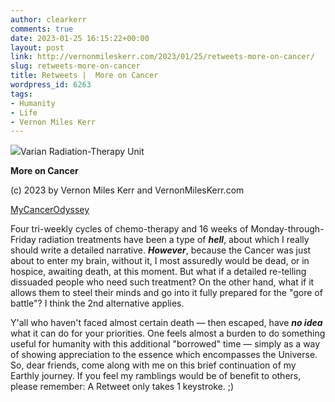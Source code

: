 ```yaml
---
author: clearkerr
comments: true
date: 2023-01-25 16:15:22+00:00
layout: post
link: http://vernonmileskerr.com/2023/01/25/retweets-more-on-cancer/
slug: retweets-more-on-cancer
title: Retweets |  More on Cancer
wordpress_id: 6263
tags:
- Humanity
- Life
- Vernon Miles Kerr
---
```



![](https://vernonmileskerr.files.wordpress.com/2023/01/screenshot-2023-01-25-at-7.55.26-am.png?w=900)Varian Radiation-Therapy Unit





**More on Cancer**







(c) 2023 by Vernon Miles Kerr and VernonMilesKerr.com







[MyCancerOdyssey](https://twitter.com/hashtag/MyCancerOdyssey?src=hashtag_click)







Four tri-weekly cycles of chemo-therapy and 16 weeks of Monday-through-Friday radiation treatments have been a type of **_hell_**, about which I really should write a detailed narrative. **_However_**, because the Cancer was just about to enter my brain, without it, I most assuredly would be dead, or in hospice, awaiting death, at this moment. But what if a detailed re-telling dissuaded people who need such treatment? On the other hand, what if it allows them to steel their minds and go into it fully prepared for the "gore of battle"? I think the 2nd alternative applies. 







Y'all who haven't faced almost certain death — then escaped, have _**no idea**_ what it can do for your priorities. One feels almost a burden to do something useful for humanity with this additional "borrowed" time — simply as a way of showing appreciation to the essence which encompasses the Universe. So, dear friends, come along with me on this brief continuation of my Earthly journey. If you feel my ramblings would be of benefit to others, please remember: A Retweet only takes 1 keystroke. ;)



